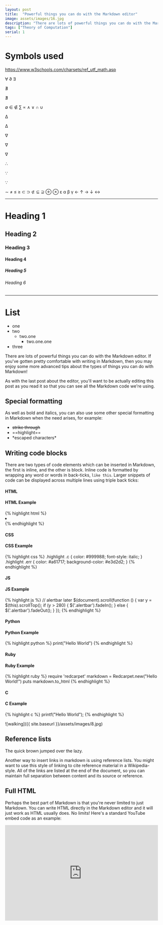 ```yaml
---
layout: post
title:  "Powerful things you can do with the Markdown editor"
image: assets/images/16.jpg
description: "There are lots of powerful things you can do with the Markdown editor."
tags: ["Theory of Computation"]
serial: 1
---
```


# Symbols used

https://www.w3schools.com/charsets/ref_utf_math.asp

&forall;
&part;
&exist;
<p>&#8708;</p>
<p>&#x2204;</p>
&empty;
&isin;
&notin;
&sum;
&prop;
&and;
&or;
&cap;
&cup;
<p> &#8710;</p>
<p>&#x2206;</p>
<p>&#8711;</p>
<p>&#x2207;</p>
<p>&nabla;</p>
&there4;
<p>&#8757;</p>
<p>&#x2235;</p>
&sim;
&ne;
&le;
&ge;
&sub;
&sup;
&nsub;
&sube;
&supe;
&oplus;
&otimes;
&epsilon;
&alpha;
&beta;
&gamma;
&larr;
&uarr;
&rarr;
&darr;
&harr;

***

# Heading 1
## Heading 2
### Heading 3
#### Heading 4
##### Heading 5
###### Heading 6

***

# List

- one
- two
    - two.one
        - two.one.one
- three

There are lots of powerful things you can do with the Markdown editor. If you've gotten pretty comfortable with writing in Markdown, then you may enjoy some more advanced tips about the types of things you can do with Markdown!

As with the last post about the editor, you'll want to be actually editing this post as you read it so that you can see all the Markdown code we're using.

## Special formatting

As well as bold and italics, you can also use some other special formatting in Markdown when the need arises, for example:

+ ~~strike through~~
+ ==highlight==
+ \*escaped characters\*


## Writing code blocks

There are two types of code elements which can be inserted in Markdown, the first is inline, and the other is block. Inline code is formatted by wrapping any word or words in back-ticks, `like this`. Larger snippets of code can be displayed across multiple lines using triple back ticks:


#### HTML

<div class="codebox"> 
<h4>HTML Example</h4>
{% highlight html %}
<li class="ml-1 mr-1">
    <a target="_blank" href="#">
    <i class="fab fa-twitter"></i>
    </a>
</li>
{% endhighlight %}
</div>

#### CSS

<div class="codebox"> 
<h4>CSS Example</h4>
{% highlight css %}
.highlight .c {
    color: #999988;
    font-style: italic; 
}
.highlight .err {
    color: #a61717;
    background-color: #e3d2d2; 
}
{% endhighlight %}
</div>

#### JS

<div class="codebox"> 
<h4>JS Example</h4>
{% highlight js %}
// alertbar later
$(document).scroll(function () {
    var y = $(this).scrollTop();
    if (y > 280) {
        $('.alertbar').fadeIn();
    } else {
        $('.alertbar').fadeOut();
    }
});
{% endhighlight %}
</div>


#### Python

<div class="codebox"> 
<h4>Python Example</h4>
{% highlight python %}
print("Hello World")
{% endhighlight %}
</div>

#### Ruby

<div class="codebox"> 
<h4>Ruby Example</h4>
{% highlight ruby %}
require 'redcarpet'
markdown = Redcarpet.new("Hello World!")
puts markdown.to_html
{% endhighlight %}
</div>

#### C

<div class="codebox"> 
<h4>C Example</h4>
{% highlight c %}
printf("Hello World");
{% endhighlight %}
</div>




![walking]({{ site.baseurl }}/assets/images/8.jpg)

## Reference lists

The quick brown jumped over the lazy.

Another way to insert links in markdown is using reference lists. You might want to use this style of linking to cite reference material in a Wikipedia-style. All of the links are listed at the end of the document, so you can maintain full separation between content and its source or reference.

## Full HTML

Perhaps the best part of Markdown is that you're never limited to just Markdown. You can write HTML directly in the Markdown editor and it will just work as HTML usually does. No limits! Here's a standard YouTube embed code as an example:

<p><iframe style="width:100%;" height="315" src="https://www.youtube.com/embed/Cniqsc9QfDo?rel=0&amp;showinfo=0" frameborder="0" allowfullscreen></iframe></p>

